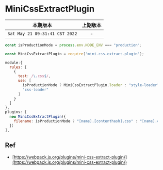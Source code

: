 # MiniCssExtractPlugin

|本期版本|上期版本
|:---:|:---:
`Sat May 21 09:31:41 CST 2022` |  -


```js
const isProductionMode = process.env.NODE_ENV === "production";

const MiniCssExtractPlugin = require('mini-css-extract-plugin');

module:{
  rules: [
    {
      test: /\.css$/,
      use: [
        isProductionMode ? MiniCssExtractPlugin.loader : "style-loader",
        "css-loader"
      ]
    }
  ]
},
plugins: [
  new MiniCssExtractPlugin({
    filename: isProductionMode ? "[name].[contenthash].css" : "[name].css",
  })
],
```


## Ref

* [https://webpack.js.org/plugins/mini-css-extract-plugin/](https://webpack.js.org/plugins/mini-css-extract-plugin/)